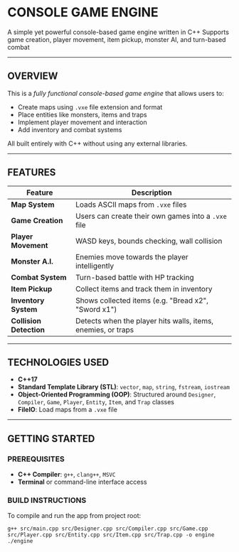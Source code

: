 # CONSOLE GAME ENGINE

A simple yet powerful console-based game engine written in C++
Supports game creation, player movement, item pickup, monster AI, and turn-based combat

-------------------------------------------------------------------------

## OVERVIEW

This is a *fully functional console-based game engine* that allows users to:

 - Create maps using `.vxe` file extension and format
 - Place entities like monsters, items and traps
 - Implement player movement and interaction
 - Add inventory and combat systems

All built entirely with C++ without using any external libraries.

-------------------------------------------------------------------------

## FEATURES

| Feature | Description |
|---------|-------------|
| **Map System** | Loads ASCII maps from `.vxe` files |
| **Game Creation** | Users can create their own games into a `.vxe` file |
| **Player Movement** | WASD keys, bounds checking, wall collision |
| **Monster A.I.** | Enemies move towards the player intelligently |
| **Combat System** | Turn-based battle with HP tracking |
| **Item Pickup** | Collect items and track them in inventory |
| **Inventory System** | Shows collected items (e.g. "Bread x2", "Sword x1") |
| **Collision Detection** | Detects when the player hits walls, items, enemies, or traps |

-------------------------------------------------------------------------

## TECHNOLOGIES USED

 - **C++17**
 - **Standard Template Library (STL)**: `vector`, `map`, `string`, `fstream`, `iostream`
 - **Object-Oriented Programming (OOP)**: Structured around `Designer`, `Compiler`, `Game`, `Player`, `Entity`, `Item`, and `Trap` classes
 - **FileIO**: Load maps from a `.vxe` file

-------------------------------------------------------------------------

## GETTING STARTED

### PREREQUISITES

 - **C++ Compiler**: `g++`, `clang++`, `MSVC`
 - **Terminal** or command-line interface access

### BUILD INSTRUCTIONS

To compile and run the app from project root:

`g++ src/main.cpp src/Designer.cpp src/Compiler.cpp src/Game.cpp src/Player.cpp src/Entity.cpp src/Item.cpp src/Trap.cpp -o engine`
`./engine`
